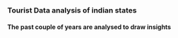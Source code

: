 ### Tourist Data analysis of indian states
#### The past couple of years are analysed to draw insights
